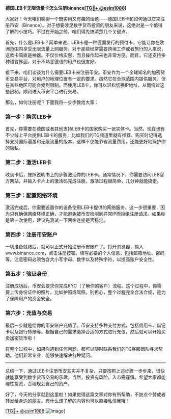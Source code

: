 **德国LEB卡无限流量卡怎么注册binance[[TG💪+ @esim1088](https://t.me/s/esim1088)]**

大家好！今天咱们聊聊一个既实用又有趣的话题——德国LEB卡和如何通过它来注册币安（Binance）。对于想要涉足数字货币投资的朋友来说，这绝对是一个值得了解的小技巧。不过在开始之前，咱们得先搞清楚几个关键点。

首先，什么是LEB卡？简单来说，LEB卡是一种德国发行的预付卡，它能让你在欧洲范围内享受无限流量上网服务。对于那些经常需要跨境工作或者旅行的人来说，这款卡简直是神器。不仅价格实惠，而且操作起来也非常方便。而且，它还支持多种语言界面，对于不熟悉德语的用户也很友好。

接下来，咱们谈谈为什么需要LEB卡来注册币安。币安作为一个全球知名的加密货币交易平台，对用户的地理位置有一定的要求。虽然它在全球范围内提供服务，但在某些地区可能会受到限制。而使用LEB卡，你可以轻松切换IP地址，从而绕过这些限制，顺利进入币安平台进行交易。

那么，如何注册呢？下面我将一步步教给大家：

### 第一步：购买LEB卡
首先，你需要在德国或者其他支持LEB卡的国家购买一张实体卡。当然，现在也有不少线上平台提供LEB卡的服务，比如我们的TG频道里就有推荐。购买时记得选择支持国际漫游和无限流量的版本，这样不仅能节省流量费用，还能更好地保护你的隐私。

### 第二步：激活LEB卡
收到卡后，按照说明书上的步骤激活你的LEB卡。通常情况下，你需要访问LEB官方网站，并输入卡片上的激活码完成注册。激活过程很简单，几分钟就能搞定。

### 第三步：配置网络环境
激活完成后，你需要设置你的设备使用LEB卡提供的网络服务。这一步很重要，因为只有确保网络环境正确，才能避免被币安检测到异常IP而拒绝注册请求。如果你是第一次使用，建议先测试一下网络连接是否稳定。

### 第四步：注册币安账户
一切准备就绪后，就可以正式开始注册币安账户了。打开浏览器，输入www.binance.com，点击注册按钮。填写必要的个人信息，包括邮箱地址、密码等。注意密码必须包含大小写字母、数字以及特殊字符，以提高账户安全性。

### 第五步：验证身份
注册成功后，币安会要求你完成KYC（了解你的客户）流程。这个过程中，你需要上传身份证件的照片，比如护照或驾照。别担心，整个过程完全合法合规，是为了保障用户的资金安全。

### 第六步：充值与交易
最后一步就是给你的币安账户充值了。币安支持多种支付方式，包括信用卡、借记卡以及银行转账等。根据自己的需求选择合适的方式进行充值，然后就可以开始买卖加密货币啦！

在整个过程中，如果你遇到任何问题，都可以随时联系我们的TG客服团队寻求帮助。他们非常专业，能够快速解决各种疑问。

---

总结一下，通过LEB卡注册币安其实并不复杂，只要按照上述步骤一步步来，很快就能享受到数字货币交易的乐趣。当然，投资有风险，入市需谨慎。希望大家都能理性投资，合理规划自己的资产。

好了，今天的分享就到这里啦！如果觉得这篇文章对你有所帮助，不妨点个赞或者转发给身边的朋友。有什么想了解的内容也可以直接私信我哦！

[[TG💪+ @esim1088](https://t.me/s/esim1088) ![Image](https://i.postimg.cc/4NQfJmqS/Snipaste-2025-05-13-00-14-12.png)]